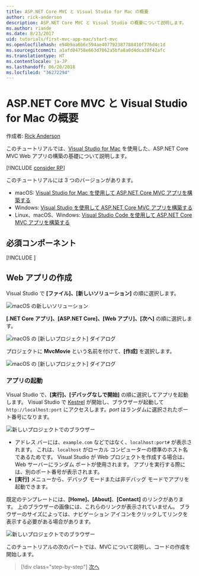 ```yaml
---
title: ASP.NET Core MVC と Visual Studio for Mac の概要
author: rick-anderson
description: ASP.NET Core MVC と Visual Studio の概要について説明します。
ms.author: riande
ms.date: 8/23/2017
uid: tutorials/first-mvc-app-mac/start-mvc
ms.openlocfilehash: e94b9aa6b6c594ae407792387788410f776d4c1d
ms.sourcegitcommit: a1afd04758e663d7062a5bfa8a0d4dca38f42afc
ms.translationtype: HT
ms.contentlocale: ja-JP
ms.lasthandoff: 06/20/2018
ms.locfileid: "36272294"
---
```

# <a name="get-started-with-aspnet-core-mvc-and-visual-studio-for-mac"></a>ASP.NET Core MVC と Visual Studio for Mac の概要

作成者: [Rick Anderson](https://twitter.com/RickAndMSFT)

このチュートリアルでは、[Visual Studio for Mac](https://www.visualstudio.com/vs/visual-studio-mac/) を使用した、ASP.NET Core MVC Web アプリの構築の基礎について説明します。 

[!INCLUDE [consider RP](../../includes/razor.md)]

このチュートリアルには 3 つのバージョンがあります。

* macOS: [Visual Studio for Mac を使用して ASP.NET Core MVC アプリを構築する](xref:tutorials/first-mvc-app-mac/start-mvc)
* Windows: [Visual Studio を使用して ASP.NET Core MVC アプリを構築する](xref:tutorials/first-mvc-app/start-mvc)
* Linux、macOS、Windows: [Visual Studio Code を使用して ASP.NET Core MVC アプリを構築する](xref:tutorials/first-mvc-app-xplat/start-mvc)

## <a name="prerequisites"></a>必須コンポーネント

[!INCLUDE [](~/includes/net-core-prereqs-macos.md)]

## <a name="create-a-web-app"></a>Web アプリの作成

Visual Studio で **[ファイル]、[新しいソリューション]** の順に選択します。

![macOS の新しいソリューション](../first-web-api-mac/_static/sln.png)

**[.NET Core アプリ]、[ASP.NET Core]、[Web アプリ]、[次へ]** の順に選択します。

![macOS の [新しいプロジェクト] ダイアログ](start-mvc/1.png)

プロジェクトに **MvcMovie** という名前を付けて、**[作成]** を選択します。

![macOS の [新しいプロジェクト] ダイアログ](start-mvc/2.png)

### <a name="launch-the-app"></a>アプリの起動

Visual Studio で、**[実行]、[デバッグなしで開始]** の順に選択してアプリを起動します。 Visual Studio で [Kestrel](xref:fundamentals/servers/index#kestrel) が開始し、ブラウザーが起動して `http://localhost:port` にアクセスします。*port* はランダムに選択されたポート番号になります。

![新しいプロジェクトでのブラウザー](start-mvc/b1.png)

* アドレス バーには、`example.com` などではなく、`localhost:port#` が表示されます。 これは、`localhost` がローカル コンピューターの標準のホスト名であるためです。 Visual Studio が Web プロジェクトを作成する場合は、Web サーバーにランダム ポートが使用されます。 アプリを実行する際には、別のポート番号が表示されます。
* **[実行]** メニューから、デバッグ モードまたは非デバッグ モードでアプリを起動できます。

既定のテンプレートには、**[Home]、[About]**、**[Contact]** のリンクがあります。 上のブラウザーの画像には、これらのリンクが表示されていません。 ブラウザーのサイズによっては、ナビゲーション アイコンをクリックしてリンクを表示する必要がある場合があります。

![新しいプロジェクトでのブラウザー](start-mvc/b2.png)

このチュートリアルの次のパートでは、MVC について説明し、コードの作成を開始します。

> [!div class="step-by-step"]
> [次へ](adding-controller.md)  
